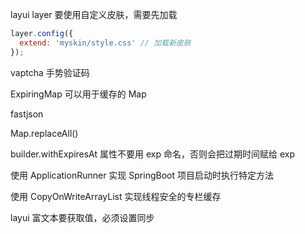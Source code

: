 layui layer 要使用自定义皮肤，需要先加载
```javascript
layer.config({
  extend: 'myskin/style.css' // 加载新皮肤
});
```

vaptcha 手势验证码

ExpiringMap 可以用于缓存的 Map

fastjson

Map.replaceAll()

builder.withExpiresAt 属性不要用 exp 命名，否则会把过期时间赋给 exp

使用 ApplicationRunner 实现 SpringBoot 项目启动时执行特定方法

使用 CopyOnWriteArrayList 实现线程安全的专栏缓存

layui 富文本要获取值，必须设置同步
